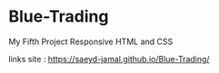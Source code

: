 # Blue-Trading
My Fifth Project Responsive HTML and CSS

links site : https://saeyd-jamal.github.io/Blue-Trading/

